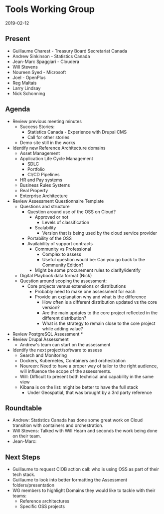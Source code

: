 # Tools Working Group
2019-02-12

## Present
* Guillaume Charest - Treasury Board Secretariat Canada
* Andrew Sinkinson - Statistics Canada
* Jean-Marc Spaggiari - Cloudera
* Will Stevens
* Noureen Syed - Microsoft
* Joel - OpenPlus
* Reg Maltais
* Larry Lindsay
* Nick Schonning

## Agenda

* Review previous meeting minutes
  * Success Stories:
    * Statistics Canada - Experience with Drupal CMS
    * Call for other stories
  * Demo site still in the works
* Identify new Reference Architecture domains
  * Asset Management
  * Application Life Cycle Management
    * SDLC
    * Portfolio
    * CI/CD Pipelines
  * HR and Pay systems
  * Business Rules Systems
  * Real Property
  * Enterprise Architecture
* Review Assessment Questionnaire Template
  * Questions and structure
    * Question around use of the OSS on Cloud?
      * Approved or not
        * Levels of classification
      * Scalability
        * Version that is being used by the cloud service provider
    * Portability of the OSS
    * Availability of support contracts
      * Community vs Professional
        * Complex to assess
        * Useful question would be: Can you go back to the Community Edition?
      * Might be some procurement rules to clarify/identify
  * Digital Playbook data format (Nick)
  * Question around scoping the assessment:
    * Core projects versus extensions or distributions
      * Probably need to make one assessment for each
      * Provide an explanation why and what is the difference
        * How often is a different distribution updated vs the core version?
        * Are the main updates to the core project reflected in the different distribution?
        * What is the strategy to remain close to the core project while adding value? 
* Review PostgreSQL Assessment
  * 
* Review Drupal Assessment
  * Andrew's team can start on the assessment
* Identify the next project/software to assess
  * Search and Monitoring
  * Dockers, Kubernetes, Containers and orchestration
  * Noureen: Need to have a proper way of tailor to the right audience, will influence the scope of the assessments.
  * Will: Difficult to present both technical and capability in the same view
  * Kibana is on the list: might be better to have the full stack
    * Under Geospatial, that was brought by a 3rd party reference

## Roundtable
* Andrew: Statistics Canada has done some great work on Cloud transition with containers and orchestration.
* Will Stevens: Talked with Will Hearn and seconds the work being done on their team.
* Jean-Marc: 

## Next Steps
* Guillaume to request CIOB action call: who is using OSS as part of their tech stack.
* Guillaume to look into better formatting the Assessment folders/presentation
* WG members to highlight Domains they would like to tackle with their teams:
  * Reference architectures
  * Specific OSS projects